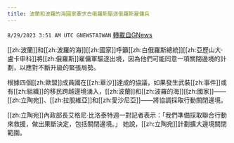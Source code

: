```yaml
---
title: 波蘭和波羅的海國家要求白俄羅斯驅逐俄羅斯雇傭兵
---
```

`8/29/2023 3:51 AM UTC GNEWSTAIWAN` [轉載自GNews](https://gnews.org/articles/1613059)



[[zh:波蘭]]和[[zh:波羅的海]][[zh:國家]]呼籲[[zh:白俄羅斯總統]][[zh:亞歷山大·盧卡申科]]將[[zh:俄羅斯]]雇傭軍驅逐出境，因為他們可能同意一項關閉邊境的計劃，以應對不斷升級的緊張局勢。  

根據四個[[zh:歐盟]]成員國在[[zh:華沙]]達成的協議，如果發生武裝[[zh:事件]]或有[[zh:組織]]的移民跨越邊境湧入，[[zh:波蘭]]和[[zh:波羅的海]][[zh:國家]]——[[zh:立陶宛]]、[[zh:拉脫維亞]]和[[zh:愛沙尼亞]]——將協調採取行動關閉邊境。

  

[[zh:立陶宛]]內政部長艾格尼·比洛泰特週一對記者表示：「我們準備採取聯合行動來救援，做出果斷決定，包括關閉邊境。」 她說，[[zh:立陶宛]]計劃擴大邊境關閉範圍。
